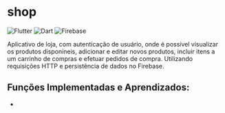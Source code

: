 # shop
![Flutter](https://img.shields.io/badge/Framework-Flutter-3cc6fd?logo=flutter)
![Dart](https://img.shields.io/badge/Language-Dart-0c458b?logo=dart)
![Firebase](https://img.shields.io/badge/Cloud-Firebase-f5ba23?logo=Firebase)

Aplicativo de loja, com autenticação de usuário, onde é possível visualizar os produtos disponíneis, adicionar e editar novos produtos, incluir itens a um carrinho de compras e efetuar pedidos de compra. Utilizando requisições HTTP e persistência de dados no Firebase. 

## Funções Implementadas e Aprendizados:

- 
